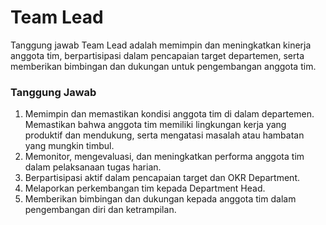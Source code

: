 # Team Lead

Tanggung jawab Team Lead adalah memimpin dan meningkatkan kinerja anggota tim, berpartisipasi dalam pencapaian target departemen, serta memberikan bimbingan dan dukungan untuk pengembangan anggota tim.

### Tanggung Jawab

1. Memimpin dan memastikan kondisi anggota tim di dalam departemen. Memastikan bahwa anggota tim memiliki lingkungan kerja yang produktif dan mendukung, serta mengatasi masalah atau hambatan yang mungkin timbul.
2. Memonitor, mengevaluasi, dan meningkatkan performa anggota tim dalam pelaksanaan tugas harian.
3. Berpartisipasi aktif dalam pencapaian target dan OKR Department.
4. Melaporkan perkembangan tim kepada Department Head.
5. Memberikan bimbingan dan dukungan kepada anggota tim dalam pengembangan diri dan ketrampilan.
